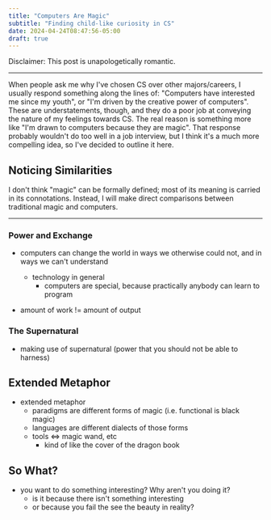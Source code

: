 ```yaml
---
title: "Computers Are Magic"
subtitle: "Finding child-like curiosity in CS"
date: 2024-04-24T08:47:56-05:00
draft: true
---
```


Disclaimer: This post is unapologetically romantic.

---

When people ask me why I've chosen CS over other majors/careers, I usually respond something along the lines of: "Computers have interested me since my youth", or "I'm driven by the creative power of computers".
These are understatements, though, and they do a poor job at conveying the nature of my feelings towards CS.
The real reason is something more like "I'm drawn to computers because they are magic".
That response probably wouldn't do too well in a job interview, but I think it's a much more compelling idea, so I've decided to outline it here.

## Noticing Similarities

I don't think "magic" can be formally defined; most of its meaning is carried in its connotations.
Instead, I will make direct comparisons between traditional magic and computers.

---

### Power and Exchange

- computers can change the world in ways we otherwise could not, and in ways we can't understand
    - technology in general
        - computers are special, because practically anybody can learn to program

- amount of work != amount of output

### The Supernatural

- making use of supernatural (power that you should not be able to harness)

## Extended Metaphor

- extended metaphor
    - paradigms are different forms of magic (i.e. functional is black magic)
    - languages are different dialects of those forms
    - tools <=> magic wand, etc
        - kind of like the cover of the dragon book

## So What?

- you want to do something interesting? Why aren't you doing it?
    - is it because there isn't something interesting
    - or because you fail the see the beauty in reality?
